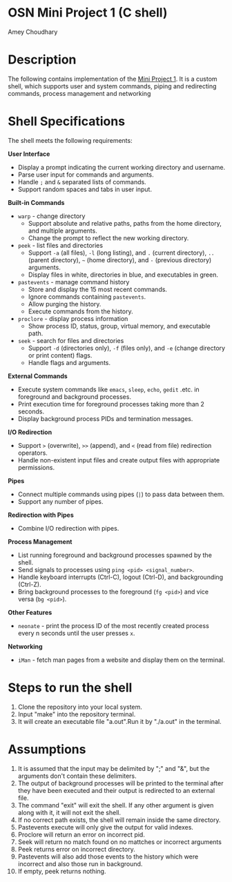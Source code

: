 # OSN Mini Project 1 (C shell)
Amey Choudhary

# Description
The following contains implementation of the [Mini Project 1](https://karthikv1392.github.io/cs3301_osn/mini-projects/mp1). It is a custom shell, which supports user and system commands, piping and redirecting commands, process management and networking

# Shell  Specifications

The shell meets the following requirements:

**User Interface**

* Display a prompt indicating the current working directory and username.
* Parse user input for commands and arguments.
* Handle `;` and `&` separated lists of commands.
* Support random spaces and tabs in user input.

**Built-in Commands**

* `warp` - change directory
    * Support absolute and relative paths, paths from the home directory, and multiple arguments.
    * Change the prompt to reflect the new working directory.
* `peek` - list files and directories
    * Support `-a` (all files), `-l` (long listing), and `.` (current directory), `..` (parent directory), `~` (home directory), and `-` (previous directory) arguments.
    * Display files in white, directories in blue, and executables in green.
* `pastevents` - manage command history
    * Store and display the 15 most recent commands.
    * Ignore commands containing `pastevents`.
    * Allow purging the history.
    * Execute commands from the history.
* `proclore` - display process information
    * Show process ID, status, group, virtual memory, and executable path.
* `seek` - search for files and directories
    * Support `-d` (directories only), `-f` (files only), and `-e` (change directory or print content) flags.
    * Handle flags and arguments.

**External Commands**

* Execute system commands like `emacs`, `sleep`, `echo`, `gedit` .etc. in foreground and background processes.
* Print execution time for foreground processes taking more than 2 seconds.
* Display background process PIDs and termination messages.

**I/O Redirection**

* Support `>` (overwrite), `>>` (append), and `<` (read from file) redirection operators.
* Handle non-existent input files and create output files with appropriate permissions.

**Pipes**

* Connect multiple commands using pipes (`|`) to pass data between them.
* Support any number of pipes.

**Redirection with Pipes**

* Combine I/O redirection with pipes.

**Process Management**

* List running foreground and background processes spawned by the shell.
* Send signals to processes using `ping <pid> <signal_number>`.
* Handle keyboard interrupts (Ctrl-C), logout (Ctrl-D), and backgrounding (Ctrl-Z).
* Bring background processes to the foreground (`fg <pid>`) and vice versa (`bg <pid>`).

**Other Features**

* `neonate` - print the process ID of the most recently created process every n seconds until the user presses `x`.

**Networking**

* `iMan` - fetch man pages from a website and display them on the terminal.

# Steps to run the shell
1. Clone the repository into your local system.
2. Input "make" into the repository terminal.
3. It will create an executable file "a.out".Run it by "./a.out" in the terminal.

# Assumptions
1. It is assumed that the input may be delimited by ";" and "&", but the arguments don't contain these delimiters.
2. The output of background processes will be printed to the terminal after they have been executed and their output is redirected to an external file.
3. The command "exit" will exit the shell. If any other argument is given along with it, it will not exit the shell.
4. If no correct path exists, the shell will remain inside the same directory.
5. Pastevents execute will only give the output for valid indexes.
6. Proclore will return an error on incorrect pid.
7. Seek will return no match found on no mattches or incorrect arguments
8. Peek returns error on incorrect directory.
9. Pastevents will also add those events to the history which were incorrect and also those run in background.
10. If empty, peek returns nothing.
